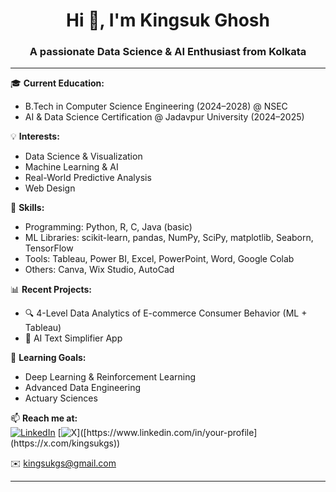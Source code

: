 <h1 align="center">Hi 👋, I'm Kingsuk Ghosh</h1>
<h3 align="center">A passionate Data Science & AI Enthusiast from Kolkata</h3>

---

🎓 **Current Education:**
- B.Tech in Computer Science Engineering (2024–2028) @ NSEC  
- AI & Data Science Certification @ Jadavpur University (2024–2025)

💡 **Interests:**
- Data Science & Visualization
- Machine Learning & AI
- Real-World Predictive Analysis
- Web Design 

🧠 **Skills:**
- Programming: Python, R, C, Java (basic)
- ML Libraries: scikit-learn, pandas, NumPy, SciPy, matplotlib, Seaborn, TensorFlow
- Tools: Tableau, Power BI, Excel, PowerPoint, Word, Google Colab
- Others: Canva, Wix Studio, AutoCad

📊 **Recent Projects:**
- 🔍 4-Level Data Analytics of E-commerce Consumer Behavior (ML + Tableau)
- 🤖 AI Text Simplifier App

🌱 **Learning Goals:**
- Deep Learning & Reinforcement Learning
- Advanced Data Engineering
- Actuary Sciences

📫 **Reach me at:**  
[![LinkedIn](https://img.shields.io/badge/LinkedIn-blue?logo=linkedin)](https://www.linkedin.com/in/your-profile) 
[![X]([https://img.shields.io/badge/LinkedIn-blue?logo=linkedin](https://www.google.com/url?sa=i&url=https%3A%2F%2Fen.wikipedia.org%2Fwiki%2FFile%3AX_logo.jpg&psig=AOvVaw1VnRUiaVnoGL09DN6vVEC6&ust=1752826566861000&source=images&cd=vfe&opi=89978449&ved=0CBIQjRxqFwoTCIiv9_i5w44DFQAAAAAdAAAAABAE))]([https://www.linkedin.com/in/your-profile](https://x.com/kingsukgs)) 

✉️ kingsukgs@gmail.com

---

